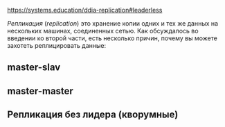 
https://systems.education/ddia-replication#leaderless

_Репликация_ (_replication_) это хранение копии одних и тех же данных на нескольких машинах, соединенных сетью. Как обсуждалось во введении ко второй части, есть несколько причин, почему вы можете захотеть реплицировать данные:

## master-slav
## master-master
## Репликация без лидера (кворумные)
